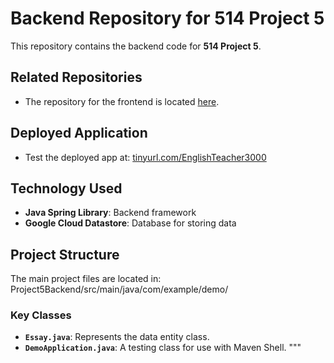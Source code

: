 # Backend Repository for 514 Project 5

This repository contains the backend code for **514 Project 5**.

## Related Repositories
- The repository for the frontend is located [here](https://github.com/rothmana123/EnglishTeacher3000).

## Deployed Application
- Test the deployed app at: [tinyurl.com/EnglishTeacher3000](https://tinyurl.com/EnglishTeacher3000)

## Technology Used
- **Java Spring Library**: Backend framework
- **Google Cloud Datastore**: Database for storing data

## Project Structure
The main project files are located in:
Project5Backend/src/main/java/com/example/demo/

### Key Classes
- **`Essay.java`**: Represents the data entity class.
- **`DemoApplication.java`**: A testing class for use with Maven Shell.
"""
